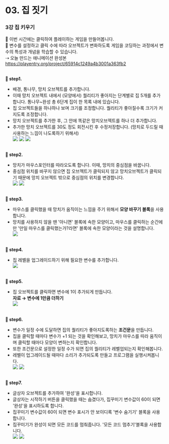 # 03. 집 짓기
<h3>3강 집 키우기</h3>

🙂 이번 시간에는 클릭하여 플레이하는 게임을 만들어봅니다. <br>
🚩 변수를 설정하고 클릭 수에 따라 오브젝트가 변화하도록 게임을 코딩하는 과정에서 변수의 특성과 개념을 학습할 수 있습니다. <br>
⇢ 오늘 만드는 애니메이션 완성본 <a href="https://playentry.org/project/65914c1249a4b3001a363fb2"> https://playentry.org/project/65914c1249a4b3001a363fb2 <br><Br>

<b>🧩 step1. </b>
- 배경, 통나무, 망치 오브젝트를 추가합니다. 
- 이때 망치 오브젝트 내에서 (모양에서) 퀄리티가 좋아지는 단계별로 집 5개를 추가합니다. 통나무~완성 총 6단계 집이 한 목록 내에 있습니다. <br>
- 집 오브젝트들을 하나하나 보며 크기를 조정합니다. 퀄리티가 좋아질수록 크기가 커지도록 조정합니다. <br>
- 망치 오브젝트를 추가한 후, 그 안에 똑같은 망치오브젝트를 하나 더 추가합니다.<br>
- 추가한 망치 오브젝트를 30도 정도 회전시킨 후 수정저장합니다. (망치로 두드릴 때 사용하는 느낌이 나도록하기 위해서) <br>
![](/img/03_집키우기/3_1.png)
![](/img/03_집키우기/3_2.png)
![](/img/03_집키우기/3_3.png)
<br><br>

<b>🧩 step2. </b>
- 망치가 마우스포인터를 따라오도록 합니다. 이때, 망치의 중심점을 바꿉니다.<br>
- 중심점 위치를 바꾸지 않으면 집 오브젝트가 클릭되지 않고 망치오브젝트가 클릭되기 때문에 망치 오브젝트 밖으로 중심점의 위치를 변경합니다.<br>
![](/img/03_집키우기/3_4.png)
![](/img/03_집키우기/3_5.png)
<br><br>

<b>🧩 step3. </b>
- 마우스를 클릭했을 때 망치가 움직이는 느낌을 주기 위해서 <b>모양 바꾸기 블록</b>을 사용합니다. <br>
- 망치를 사용하지 않을 땐 '아니면' 블록에 속한 모양이고, 마우스를 클릭하는 순간에만 '만일 마우스를 클릭했는가?라면' 블록에 속한 모양이라는 것을 설명합니다.<br>
![](/img/03_집키우기/3_6.png)
<br><br>

<b>🧩 step4. </b>
- 집 레벨을 업그레이드하기 위해 필요한 변수를 추가합니다.<br>
![](/img/03_집키우기/3_7.png)
<br><br>

<b>🧩 step5. </b>
- 집 오브젝트를 클릭하면 변수에 1이 추가되게 만듭니다. <br> <b>자료 → 변수에 1만큼 더하기</b><br>
![](/img/03_집키우기/3_8.png)
<br><br>

<b>🧩 step6. </b>
- 변수가 일정 수에 도달하면 집의 퀄리티가 좋아지도록하는 <b>조건문</b>을 만듭니다. <br>
- 집을 클릭할 때마다 변수가 +1 되는 것을 확인해보고, 망치가 마우스를 따라 움직이며 클릭할 때마다 모양이 변하는지 확인합니다. <br>
- 또한 조건문으로 설정한 일정 수가 되면 집의 퀄리티가 레벨업되는지 확인해봅니다. <br>
- 레벨이 업그레이드될 때마다 소리가 추가되도록 만들고 프로그램을 실행시켜봅니다.<br>
![](/img/03_집키우기/3_9.png)
![](/img/03_집키우기/3_10.png)
<br><br>

<b>🧩 step7. </b>
- 글상자 오브젝트를 추가하여 '완성'을 표시합니다.
- 글상자는 시작하기 버튼을 클릭했을 때는 숨겼다가, 집꾸미기 변수값이 60이 되면 '완성'을 표시하도록 합니다.
- 집꾸미기 변수값이 60이 되면 변수 표시가 안 보이디록 '변수 숨기기' 블록을 사용합니다.
- 집꾸미기가 완성이 되면 모든 코드를 멈춰줍니다. '모든 코드 멈추기'블록을 사용합니다. <br>
![](img/03_집키우기/3_11.png)
![](img/03_집키우기/3_12.png)
